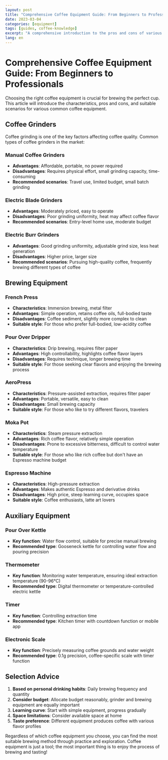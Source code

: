 ```yaml
---
layout: post
title: "Comprehensive Coffee Equipment Guide: From Beginners to Professionals"
date: 2023-03-04
categories: [equipment]
tags: [guides, coffee-knowledge]
excerpt: "A comprehensive introduction to the pros and cons of various coffee equipment and their suitable scenarios, helping you choose the most appropriate coffee gear."
lang: en
---
```


# Comprehensive Coffee Equipment Guide: From Beginners to Professionals

Choosing the right coffee equipment is crucial for brewing the perfect cup. This article will introduce the characteristics, pros and cons, and suitable scenarios for various common coffee equipment.

## Coffee Grinders

Coffee grinding is one of the key factors affecting coffee quality. Common types of coffee grinders in the market:

### Manual Coffee Grinders
- **Advantages**: Affordable, portable, no power required
- **Disadvantages**: Requires physical effort, small grinding capacity, time-consuming
- **Recommended scenarios**: Travel use, limited budget, small batch grinding

### Electric Blade Grinders
- **Advantages**: Moderately priced, easy to operate
- **Disadvantages**: Poor grinding uniformity, heat may affect coffee flavor
- **Recommended scenarios**: Entry-level home use, moderate budget

### Electric Burr Grinders
- **Advantages**: Good grinding uniformity, adjustable grind size, less heat generation
- **Disadvantages**: Higher price, larger size
- **Recommended scenarios**: Pursuing high-quality coffee, frequently brewing different types of coffee

## Brewing Equipment

### French Press
- **Characteristics**: Immersion brewing, metal filter
- **Advantages**: Simple operation, retains coffee oils, full-bodied taste
- **Disadvantages**: Coffee sediment, slightly more complex to clean
- **Suitable style**: For those who prefer full-bodied, low-acidity coffee

### Pour Over Dripper
- **Characteristics**: Drip brewing, requires filter paper
- **Advantages**: High controllability, highlights coffee flavor layers
- **Disadvantages**: Requires technique, longer brewing time
- **Suitable style**: For those seeking clear flavors and enjoying the brewing process

### AeroPress
- **Characteristics**: Pressure-assisted extraction, requires filter paper
- **Advantages**: Portable, versatile, easy to clean
- **Disadvantages**: Small brewing capacity
- **Suitable style**: For those who like to try different flavors, travelers

### Moka Pot
- **Characteristics**: Steam pressure extraction
- **Advantages**: Rich coffee flavor, relatively simple operation
- **Disadvantages**: Prone to excessive bitterness, difficult to control water temperature
- **Suitable style**: For those who like rich coffee but don't have an Espresso machine budget

### Espresso Machine
- **Characteristics**: High-pressure extraction
- **Advantages**: Makes authentic Espresso and derivative drinks
- **Disadvantages**: High price, steep learning curve, occupies space
- **Suitable style**: Coffee enthusiasts, latte art lovers

## Auxiliary Equipment

### Pour Over Kettle
- **Key function**: Water flow control, suitable for precise manual brewing
- **Recommended type**: Gooseneck kettle for controlling water flow and pouring precision

### Thermometer
- **Key function**: Monitoring water temperature, ensuring ideal extraction temperature (90-96°C)
- **Recommended type**: Digital thermometer or temperature-controlled electric kettle

### Timer
- **Key function**: Controlling extraction time
- **Recommended type**: Kitchen timer with countdown function or mobile app

### Electronic Scale
- **Key function**: Precisely measuring coffee grounds and water weight
- **Recommended type**: 0.1g precision, coffee-specific scale with timer function

## Selection Advice

1. **Based on personal drinking habits**: Daily brewing frequency and quantity
2. **Consider budget**: Allocate budget reasonably, grinder and brewing equipment are equally important
3. **Learning curve**: Start with simple equipment, progress gradually
4. **Space limitations**: Consider available space at home
5. **Taste preference**: Different equipment produces coffee with various flavor profiles

Regardless of which coffee equipment you choose, you can find the most suitable brewing method through practice and exploration. Coffee equipment is just a tool; the most important thing is to enjoy the process of brewing and tasting! 